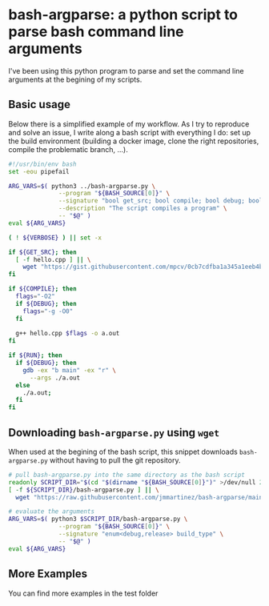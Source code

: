 # bash-argparse: a python script to parse bash command line arguments

I've been using this python program to parse and set the command line
arguments at the begining of my scripts.

## Basic usage

Below there is a simplified example of my workflow.
As I try to reproduce and solve an issue, I write along a bash script with everything I do:
set up the build environment (building a docker image, clone the right repositories,
compile the problematic branch, ...). 

```sh
#!/usr/bin/env bash
set -eou pipefail

ARG_VARS=$( python3 ../bash-argparse.py \
              --program "${BASH_SOURCE[0]}" \
              --signature "bool get_src; bool compile; bool debug; bool run; bool verbose" \
              --description "The script compiles a program" \
              -- "$@" )
eval ${ARG_VARS}

( ! ${VERBOSE} ) || set -x

if ${GET_SRC}; then
  [ -f hello.cpp ] || \
    wget "https://gist.githubusercontent.com/mpcv/0cb7cdfba1a345a1eeb4bcc4f0bed4af/raw/5da7cf8a8037985e8812ddd0f477045068e7fe10/hello.cpp"
fi

if ${COMPILE}; then
  flags="-O2"
  if ${DEBUG}; then
    flags="-g -O0"
  fi
  
  g++ hello.cpp $flags -o a.out
fi

if ${RUN}; then
  if ${DEBUG}; then
    gdb -ex "b main" -ex "r" \
      --args ./a.out
  else
    ./a.out;
  fi
fi
```

## Downloading `bash-argparse.py` using `wget`

When used at the begining of the bash script, this snippet downloads `bash-argparse.py`
without having to pull the git repository.

```bash
# pull bash-argparse.py into the same directory as the bash script
readonly SCRIPT_DIR="$(cd "$(dirname "${BASH_SOURCE[0]}")" >/dev/null 2>&1 && pwd)"
[ -f ${SCRIPT_DIR}/bash-argparse.py ] || \
  wget "https://raw.githubusercontent.com/jmmartinez/bash-argparse/main/bash-argparse.py" -O ${SCRIPT_DIR}/bash-argparse.py

# evaluate the arguments
ARG_VARS=$( python3 $SCRIPT_DIR/bash-argparse.py \
              --program "${BASH_SOURCE[0]}" \
              --signature "enum<debug,release> build_type" \
              -- "$@" )
eval ${ARG_VARS}
```

## More Examples

You can find more examples in the test folder
